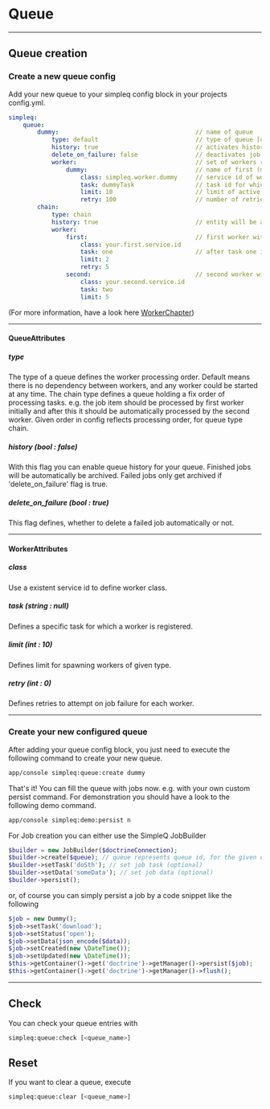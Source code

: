 # Queue

***

## Queue creation

### Create a new queue config

Add your new queue to your simpleq config block in your projects config.yml.

```yml 
simpleq:
    queue:
        dummy:                                      // name of queue
            type: default                           // type of queue [default, chain]
            history: true                           // activates history table for queue (optional default: false)
            delete_on_failure: false                // deactivates job deletion when job failed, to enable custom failure handling (optional default: true)
            worker:                                 // set of workers registered to queue
                dummy:                              // name of first (maybe only) worker
                    class: simpleq.worker.dummy     // service id of worker service class
                    task: dummyTask                 // task id for which worker is registered (optional default: null)
                    limit: 10                       // limit of active workers at once, of given type (optional default: 10)
                    retry: 100                      // number of retries on failure (optional default: 0)
        chain:
            type: chain
            history: true                           // entity will be archived after last chain task has been processed
            worker: 
                first:                              // first worker with task one limited by 2 parallel processes and 5 retries on failure
                    class: your.first.service.id
                    task: one                       // after task one is processed, the base worker interface will trigger an update of job task and data
                    limit: 2
                    retry: 5
                second:                             // second worker with task two limited by 5 parallel processes without any retries on failure
                    class: your.second.service.id
                    task: two
                    limit: 5
```
(For more information, have a look here [WorkerChapter](doc/worker.md))

***

#### QueueAttributes

##### type
The type of a queue defines the worker processing order. Default means there is no dependency between workers,
and any worker could be started at any time.
The chain type defines a queue holding a fix order of processing tasks. 
e.g. the job item should be processed by first worker initially and after this it should be automatically processed by the second worker.
Given order in config reflects processing order, for queue type chain.

##### history (bool : false)
With this flag you can enable queue history for your queue. Finished jobs will be automatically be archived.
Failed jobs only get archived if 'delete_on_failure' flag is true.

##### delete_on_failure (bool : true)
This flag defines, whether to delete a failed job automatically or not.

***

#### WorkerAttributes

##### class
Use a existent service id to define worker class.

##### task (string : null)
Defines a specific task for which a worker is registered.

##### limit (int : 10)
Defines limit for spawning workers of given type.

##### retry (int : 0)
Defines retries to attempt on job failure for each worker.

***

### Create your new configured queue

After adding your queue config block, you just need to execute the following command to create your new queue.

```sh
app/console simpleq:queue:create dummy
```

That's it! You can fill the queue with jobs now.
e.g. with your own custom persist command. For demonstration you should have a look to the following demo command.

```sh
app/console simpleq:demo:persist n
```

For Job creation you can either use the SimpleQ JobBuilder

```php
$builder = new JobBuilder($doctrineConnection);
$builder->create($queue); // queue represents queue id, for the given config example, it would be 'dummy' or 'chain'
$builder->setTask('doSth'); // set job task (optional)
$builder->setData('someData'); // set job data (optional)
$builder->persist();
```

or, of course you can simply persist a job by a code snippet like the following
```php
$job = new Dummy();
$job->setTask('download');
$job->setStatus('open');
$job->setData(json_encode($data));
$job->setCreated(new \DateTime());
$job->setUpdated(new \DateTime());
$this->getContainer()->get('doctrine')->getManager()->persist($job);
$this->getContainer()->get('doctrine')->getManager()->flush();
```

***

## Check

You can check your queue entries with

```sh
simpleq:queue:check [<queue_name>]
```

## Reset

If you want to clear a queue, execute

```sh
simpleq:queue:clear [<queue_name>]
```
